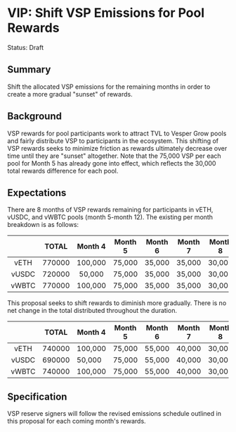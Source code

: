 # VIP: Shift VSP Emissions for Pool Rewards

Status: Draft

## Summary

Shift the allocated VSP emissions for the remaining months in order to create a more gradual "sunset" of rewards.

## Background

VSP rewards for pool participants work to attract TVL to Vesper Grow pools and fairly distribute VSP to participants in the ecosystem. This shifting of VSP rewards seeks to minimize friction as rewards ultimately decrease over time until they are "sunset" altogether. Note that the 75,000 VSP per each pool for Month 5 has already gone into effect, which reflects the 30,000 total rewards difference for each pool.

## Expectations

There are 8 months of VSP rewards remaining for participants in vETH, vUSDC, and vWBTC pools (month 5-month 12). The existing per month breakdown is as follows:

|       |  TOTAL | Month 4 | Month 5 | Month 6 | Month 7 | Month 8 | Month 9 | Month 10 | Month 11 | Month 12 |
|:-----:|:------:|:-------:|:-------:|:-------:|:-------:|:-------:|:-------:|:--------:|:--------:|:--------:|
| vETH  | 770000 | 100,000 |  75,000 |  35,000 |  35,000 |  30,000 |  30,000 |   30,000 |   30,000 |   30,000 |
| vUSDC | 720000 |  50,000 |  75,000 |  35,000 |  35,000 |  30,000 |  30,000 |   30,000 |   30,000 |   30,000 |
| vWBTC | 770000 | 100,000 |  75,000 |  35,000 |  35,000 |  30,000 |  30,000 |   30,000 |   30,000 |   30,000 |

This proposal seeks to shift rewards to diminish more gradually. There is no net change in the total distributed throughout the duration.

|       |  TOTAL | Month 4 | Month 5 | Month 6 | Month 7 | Month 8 | Month 9 | Month 10 | Month 11 | Month 12 |
|:-----:|:------:|---------|---------|---------|---------|---------|---------|----------|----------|----------|
| vETH  | 740000 | 100,000 |  75,000 |  55,000 |  40,000 |  30,000 |  22,500 |   17,500 |   13,333 |   11,667 |
| vUSDC | 690000 |  50,000 |  75,000 |  55,000 |  40,000 |  30,000 |  22,500 |   17,500 |   13,333 |   11,667 |
| vWBTC | 740000 | 100,000 |  75,000 |  55,000 |  40,000 |  30,000 |  22,500 |   17,500 |   13,333 |   11,667 |

## Specification

VSP reserve signers will follow the revised emissions schedule outlined in this proposal for each coming month's rewards.


